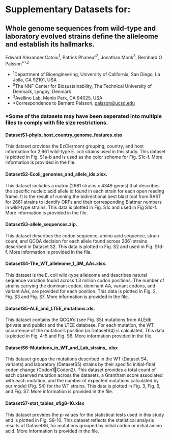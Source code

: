 # Supplementary Datasets for:


## Whole genome sequences from wild-type and laboratory evolved strains define the alleleome and establish its hallmarks.
Edward Alexander Catoiu<sup>1</sup>, Patrick Phaneuf<sup>2</sup>, Jonathan Monk<sup>3</sup>, Bernhard O Palsson<sup>*1,2</sup>
- <sup>1</sup>Department of Bioengineering, University of California, San Diego, La Jolla, CA 92101, USA
- <sup>2</sup>The NNF Center for Biosustainability, The Technical University of Denmark, Lyngby, Denmark
- <sup>3</sup>Avellino Lab, Menlo Park, CA 94025, USA
- *Correspondence to Bernard Palsson, palsson@ucsd.edu

### *Some of the datasets may have been seperated into multiple files to comply with file size restrictions.

#### DatasetS1-phylo_host_country_genome_features.xlsx
This dataset provides the EzClermont grouping, country, and host information for 2,661 wild-type E. coli strains used in this study. This dataset is plotted in Fig. S1a-b and is used as the color scheme for Fig. S1c-f. More information is provided in the file.
#### DatasetS2-Ecoli_genomes_and_allele_ids.xlsx.
This dataset includes a matrix (2661 strains x 4349 genes) that describes the specific nucleic acid allele id found in each strain for each open reading frame. It is the result of running the bidirectional best blast tool from RAST for 2661 strains to identify ORFs and their corresponding Blattner numbers in wild-type strains. This data is plotted in Fig. S1c and used in Fig S1d-f. More information is provided in the file.
#### DatasetS3-allele_sequences.zip.
This dataset describes the codon sequence, amino acid sequence, strain count, and QCQA decision for each allele found across 2661 strains described in Dataset S2. This data is plotted in Fig. S2 and used in Fig. S1d-f. More information is provided in the file. 
#### DatasetS4-The_WT_alleleome_1_3M_AAs.xlsx.
This dataset is the E. coli wild-type alleleome and describes natural sequence variation found across 1.3 million codon positions. The number of strains carrying the dominant codon, dominant AA, variant codons, and variant AAs, are provided for each position. This data is plotted in Fig. 2, Fig. S3 and Fig. S7. More information is provided in the file.
#### DatasetS5-ALE_and_LTEE_mutations.xls.
This dataset contains the QCQA’d (see Fig. S5) mutations from ALEdb (private and public) and the LTEE database. For each mutation, the WT occurrence of the mutation’s position (in DatasetS4) is calculated. This data is plotted in Fig. 4-5 and Fig. S6. More information provided in the file.
#### DatasetS6-Mutations_in_WT_and_Lab_strains_.xlsx
This dataset groups the mutations described in the WT (Dataset S4, variants) and laboratory (DatasetS5) strains by their specific initial-final codon change (Codon1Codon2).  This dataset provides a total count of each observed mutation across the datasets, a Grantham score associated with each mutation, and the number of expected mutations calculated by our model (Fig. S4) for the WT strains. This data is plotted in Fig. 3, Fig. 6, and Fig. S7. More information is provided in the file.
#### DatasetS7-stat_tables_sfig8-10.xlsx
This dataset provides the p-values for the statistical tests used in this study and is plotted in Fig. S8-10. This dataset reflects the statistical analysis results of DatasetS6, for mutations grouped by initial codon or initial amino acid. More information is provided in the file. 
